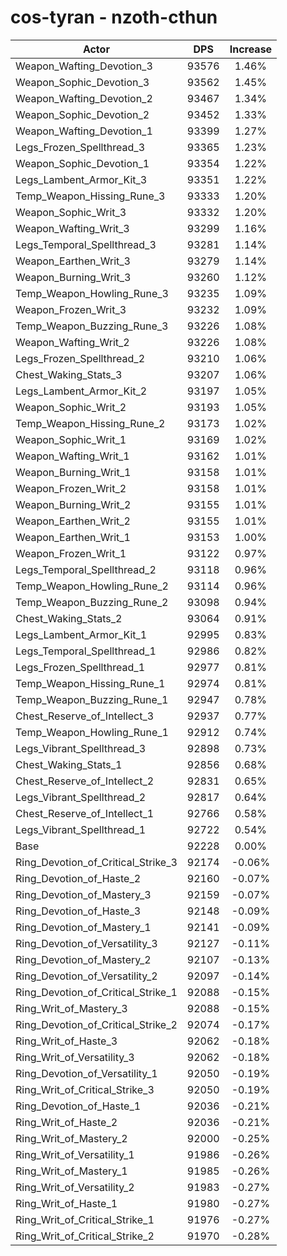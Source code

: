 # cos-tyran - nzoth-cthun
| Actor | DPS | Increase |
|---|:---:|:---:|
|Weapon_Wafting_Devotion_3|93576|1.46%|
|Weapon_Sophic_Devotion_3|93562|1.45%|
|Weapon_Wafting_Devotion_2|93467|1.34%|
|Weapon_Sophic_Devotion_2|93452|1.33%|
|Weapon_Wafting_Devotion_1|93399|1.27%|
|Legs_Frozen_Spellthread_3|93365|1.23%|
|Weapon_Sophic_Devotion_1|93354|1.22%|
|Legs_Lambent_Armor_Kit_3|93351|1.22%|
|Temp_Weapon_Hissing_Rune_3|93333|1.20%|
|Weapon_Sophic_Writ_3|93332|1.20%|
|Weapon_Wafting_Writ_3|93299|1.16%|
|Legs_Temporal_Spellthread_3|93281|1.14%|
|Weapon_Earthen_Writ_3|93279|1.14%|
|Weapon_Burning_Writ_3|93260|1.12%|
|Temp_Weapon_Howling_Rune_3|93235|1.09%|
|Weapon_Frozen_Writ_3|93232|1.09%|
|Temp_Weapon_Buzzing_Rune_3|93226|1.08%|
|Weapon_Wafting_Writ_2|93226|1.08%|
|Legs_Frozen_Spellthread_2|93210|1.06%|
|Chest_Waking_Stats_3|93207|1.06%|
|Legs_Lambent_Armor_Kit_2|93197|1.05%|
|Weapon_Sophic_Writ_2|93193|1.05%|
|Temp_Weapon_Hissing_Rune_2|93173|1.02%|
|Weapon_Sophic_Writ_1|93169|1.02%|
|Weapon_Wafting_Writ_1|93162|1.01%|
|Weapon_Burning_Writ_1|93158|1.01%|
|Weapon_Frozen_Writ_2|93158|1.01%|
|Weapon_Burning_Writ_2|93155|1.01%|
|Weapon_Earthen_Writ_2|93155|1.01%|
|Weapon_Earthen_Writ_1|93153|1.00%|
|Weapon_Frozen_Writ_1|93122|0.97%|
|Legs_Temporal_Spellthread_2|93118|0.96%|
|Temp_Weapon_Howling_Rune_2|93114|0.96%|
|Temp_Weapon_Buzzing_Rune_2|93098|0.94%|
|Chest_Waking_Stats_2|93064|0.91%|
|Legs_Lambent_Armor_Kit_1|92995|0.83%|
|Legs_Temporal_Spellthread_1|92986|0.82%|
|Legs_Frozen_Spellthread_1|92977|0.81%|
|Temp_Weapon_Hissing_Rune_1|92974|0.81%|
|Temp_Weapon_Buzzing_Rune_1|92947|0.78%|
|Chest_Reserve_of_Intellect_3|92937|0.77%|
|Temp_Weapon_Howling_Rune_1|92912|0.74%|
|Legs_Vibrant_Spellthread_3|92898|0.73%|
|Chest_Waking_Stats_1|92856|0.68%|
|Chest_Reserve_of_Intellect_2|92831|0.65%|
|Legs_Vibrant_Spellthread_2|92817|0.64%|
|Chest_Reserve_of_Intellect_1|92766|0.58%|
|Legs_Vibrant_Spellthread_1|92722|0.54%|
|Base|92228|0.00%|
|Ring_Devotion_of_Critical_Strike_3|92174|-0.06%|
|Ring_Devotion_of_Haste_2|92160|-0.07%|
|Ring_Devotion_of_Mastery_3|92159|-0.07%|
|Ring_Devotion_of_Haste_3|92148|-0.09%|
|Ring_Devotion_of_Mastery_1|92141|-0.09%|
|Ring_Devotion_of_Versatility_3|92127|-0.11%|
|Ring_Devotion_of_Mastery_2|92107|-0.13%|
|Ring_Devotion_of_Versatility_2|92097|-0.14%|
|Ring_Devotion_of_Critical_Strike_1|92088|-0.15%|
|Ring_Writ_of_Mastery_3|92088|-0.15%|
|Ring_Devotion_of_Critical_Strike_2|92074|-0.17%|
|Ring_Writ_of_Haste_3|92062|-0.18%|
|Ring_Writ_of_Versatility_3|92062|-0.18%|
|Ring_Devotion_of_Versatility_1|92050|-0.19%|
|Ring_Writ_of_Critical_Strike_3|92050|-0.19%|
|Ring_Devotion_of_Haste_1|92036|-0.21%|
|Ring_Writ_of_Haste_2|92036|-0.21%|
|Ring_Writ_of_Mastery_2|92000|-0.25%|
|Ring_Writ_of_Versatility_1|91986|-0.26%|
|Ring_Writ_of_Mastery_1|91985|-0.26%|
|Ring_Writ_of_Versatility_2|91983|-0.27%|
|Ring_Writ_of_Haste_1|91980|-0.27%|
|Ring_Writ_of_Critical_Strike_1|91976|-0.27%|
|Ring_Writ_of_Critical_Strike_2|91970|-0.28%|
